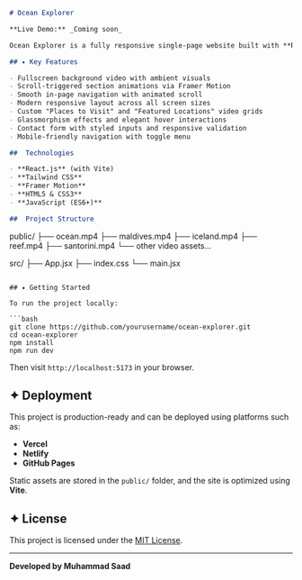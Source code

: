 
```markdown
# Ocean Explorer

**Live Demo:** _Coming soon_

Ocean Explorer is a fully responsive single-page website built with **React**, **Tailwind CSS**, and **Framer Motion**. Designed to highlight the beauty and depth of Earth’s oceans, this project combines immersive video backgrounds, animated transitions, and a modern layout to create an engaging user experience.

## ✦ Key Features

- Fullscreen background video with ambient visuals
- Scroll-triggered section animations via Framer Motion
- Smooth in-page navigation with animated scroll
- Modern responsive layout across all screen sizes
- Custom "Places to Visit" and "Featured Locations" video grids
- Glassmorphism effects and elegant hover interactions
- Contact form with styled inputs and responsive validation
- Mobile-friendly navigation with toggle menu

##  Technologies

- **React.js** (with Vite)
- **Tailwind CSS**
- **Framer Motion**
- **HTML5 & CSS3**
- **JavaScript (ES6+)**

##  Project Structure

```

public/
├── ocean.mp4
├── maldives.mp4
├── iceland.mp4
├── reef.mp4
├── santorini.mp4
└── other video assets...

src/
├── App.jsx
├── index.css
└── main.jsx

````

## ✦ Getting Started

To run the project locally:

```bash
git clone https://github.com/yourusername/ocean-explorer.git
cd ocean-explorer
npm install
npm run dev
````

Then visit `http://localhost:5173` in your browser.

## ✦ Deployment

This project is production-ready and can be deployed using platforms such as:

* **Vercel**
* **Netlify**
* **GitHub Pages**

Static assets are stored in the `public/` folder, and the site is optimized using **Vite**.

## ✦ License

This project is licensed under the [MIT License](LICENSE).

---

**Developed by Muhammad Saad**

